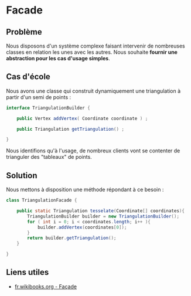 # Facade

## Problème

Nous disposons d'un système complexe faisant intervenir de nombreuses classes en relation les unes avec les autres. Nous souhaite **fournir une abstraction pour les cas d'usage simples**.

## Cas d'école

Nous avons une classe qui construit dynamiquement une triangulation à partir d'un semi de points :

```java
interface TriangulationBuilder {

    public Vertex addVertex( Coordinate coordinate ) ;

    public Triangulation getTriangulation() ;

}
```

Nous identifions qu'à l'usage, de nombreux clients vont se contenter de trianguler
des "tableaux" de points.

## Solution

Nous mettons à disposition une méthode répondant à ce besoin :

```java
class TriangulationFacade {

    public static Triangulation tesselate(Coordinate[] coordinates){
        TriangulationBuilder builder = new TriangulationBuilder();
        for ( int i = 0; i < coordinates.length; i++ ){
            builder.addVertex(coordinates[0]);
        }
        return builder.getTriangulation();
    }

}
```

## Liens utiles

* [fr.wikibooks.org - Façade](https://fr.wikibooks.org/wiki/Patrons_de_conception/Fa%C3%A7ade)
